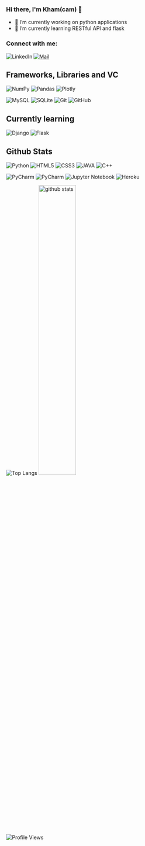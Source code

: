 ### Hi there, I'm Kham(cam) 👋

- 🔭 I’m currently working on python applications
- 🌱 I’m currently learning RESTful API and flask   


### Connect with me: 

[<img align="left" alt="LinkedIn"  src="https://img.shields.io/badge/linkedin-%230077B5.svg?style=for-the-badge&logo=linkedin&logoColor=white" />][linkedin]

[<img alt="Mail" src="https://img.shields.io/badge/gmail-%23DD0031.svg?&style=for-the-badge&logo=gmail&logoColor=white"/>][mail]

## Frameworks, Libraries and VC

![NumPy](https://img.shields.io/badge/numpy-%23013243.svg?style=for-the-badge&logo=numpy&logoColor=white)
![Pandas](https://img.shields.io/badge/pandas-%23150458.svg?style=for-the-badge&logo=pandas&logoColor=white)
![Plotly](https://img.shields.io/badge/Plotly-%233F4F75.svg?style=for-the-badge&logo=plotly&logoColor=white)


![MySQL](https://img.shields.io/badge/mysql-%2300f.svg?style=for-the-badge&logo=mysql&logoColor=white)
![SQLite](https://img.shields.io/badge/sqlite-%2307405e.svg?style=for-the-badge&logo=sqlite&logoColor=white)
![Git](https://img.shields.io/badge/git-%23F05033.svg?style=for-the-badge&logo=git&logoColor=white)
![GitHub](https://img.shields.io/badge/github-%23121011.svg?style=for-the-badge&logo=github&logoColor=white)


## Currently learning

![Django](https://img.shields.io/badge/Django-092E20?style=for-the-badge&logo=django&logoColor=white)
![Flask](https://img.shields.io/badge/flask-%23000.svg?style=for-the-badge&logo=flask&logoColor=white)


## Github Stats

![Python](https://img.shields.io/badge/python-3670A0?style=for-the-badge&logo=python&logoColor=ffdd54)
![HTML5](https://img.shields.io/badge/html5-%23E34F26.svg?style=for-the-badge&logo=html5&logoColor=white)
![CSS3](https://img.shields.io/badge/css3-%231572B6.svg?style=for-the-badge&logo=css3&logoColor=white)
![JAVA](https://img.shields.io/badge/java-%231572B6.svg?style=for-the-badge&logo=java&logoColor=orange)
![C++](https://img.shields.io/badge/c++-%231572B6.svg?style=for-the-badge&logo=cplusplus&logoColor=white)

![PyCharm](https://img.shields.io/badge/pycharm-143?style=for-the-badge&logo=pycharm&logoColor=black&color=black&labelColor=green)
![PyCharm](https://img.shields.io/badge/DataGrip-143?style=for-the-badge&logo=DataGrip&logoColor=black&color=black&labelColor=green)
![Jupyter Notebook](https://img.shields.io/badge/jupyter-%23FA0F00.svg?style=for-the-badge&logo=jupyter&logoColor=white)
![Heroku](https://img.shields.io/badge/heroku-%23430098.svg?style=for-the-badge&logo=heroku&logoColor=white)

![Top Langs](https://github-readme-stats.vercel.app/api/top-langs/?username=kmangar&layout=compact) 
<img src="https://github-readme-stats.vercel.app/api?username=kmangar&show_icons=true&theme=gotham" alt="github stats" width="45%"/>

![Profile Views](https://komarev.com/ghpvc/?username=kmangar)


[mail]: mailto:codegara+github@gmail.com
[linkedin]: https://www.linkedin.com/in/kham-mangar/

<!--
**kmangar/kmangar** is a ✨ _special_ ✨ repository because its `README.md` (this file) appears on your GitHub profile.

Here are some ideas to get you started:

- 🔭 I’m currently working on ...
- 🌱 I’m currently learning ...
- 👯 I’m looking to collaborate on ...
- 🤔 I’m looking for help with ...
- 💬 Ask me about ...
- 📫 How to reach me: ...
- 😄 Pronouns: ...
- ⚡ Fun fact: ...
-->

